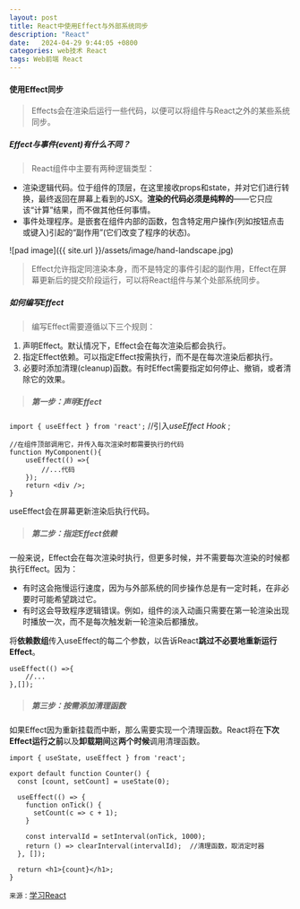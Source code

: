 ```yaml
---
layout: post
title: React中使用Effect与外部系统同步
description: "React"
date:   2024-04-29 9:44:05 +0800
categories: web技术 React
tags: Web前端 React
---
```

#### 使用Effect同步
> Effects会在渲染后运行一些代码，以便可以将组件与React之外的某些系统同步。

##### Effect与事件(event)有什么不同？
> React组件中主要有两种逻辑类型：
- 渲染逻辑代码。位于组件的顶层，在这里接收props和state，并对它们进行转换，最终返回在屏幕上看到的JSX。**渲染的代码必须是纯粹的**——它只应该“计算”结果，而不做其他任何事情。
- 事件处理程序。是嵌套在组件内部的函数，包含特定用户操作(列如按钮点击或键入)引起的“副作用”(它们改变了程序的状态)。

![pad image]({{ site.url }}/assets/image/hand-landscape.jpg)
<!-- excerpt_separator -->
>Effect允许指定同渲染本身，而不是特定的事件引起的副作用，Effect在屏幕更新后的提交阶段运行，可以将React组件与某个处部系统同步。

##### 如何编写Effect
>编写Effect需要遵循以下三个规则：
  1. 声明Effect。默认情况下，Effect会在每次渲染后都会执行。
  2. 指定Effect依赖。可以指定Effect按需执行，而不是在每次渲染后都执行。
  3. 必要时添加清理(cleanup)函数。有时Effect需要指定如何停止、撤销，或者清除它的效果。

>##### 第一步：声明Effect

`import { useEffect } from 'react';`    //引入*useEffect Hook* ;
```
//在组件顶部调用它，并传入每次渲染时都需要执行的代码
function MyComponent(){
    useEffect(() =>{
        //...代码
    });
    return <div />;
}
```
useEffect会在屏幕更新渲染后执行代码。

>##### 第二步：指定Effect依赖

一般来说，Effect会在每次渲染时执行，但更多时候，并不需要每次渲染的时候都执行Effect。因为：
   - 有时这会拖慢运行速度，因为与外部系统的同步操作总是有一定时耗，在非必要时可能希望跳过它。
   - 有时这会导致程序逻辑错误。例如，组件的淡入动画只需要在第一轮渲染出现时播放一次，而不是每次触发新一轮渲染后都播放。

将**依赖数组**传入useEffect的每二个参数，以告诉React**跳过不必要地重新运行Effect**。
```
useEffect(() =>{
    //...
},[]);
```

> ##### 第三步：按需添加清理函数

如果Effect因为重新挂载而中断，那么需要实现一个清理函数。React将在**下次Effect运行之前**以及**卸载期间**这**两个时候**调用清理函数。


```
import { useState, useEffect } from 'react';

export default function Counter() {
  const [count, setCount] = useState(0);

  useEffect(() => {
    function onTick() {
      setCount(c => c + 1);
    }

    const intervalId = setInterval(onTick, 1000);
    return () => clearInterval(intervalId);  //清理函数，取消定时器
  }, []);

  return <h1>{count}</h1>;
}

```


 `来源：`[学习React](https://zh-hans.react.dev/learn/synchronizing-with-effects)